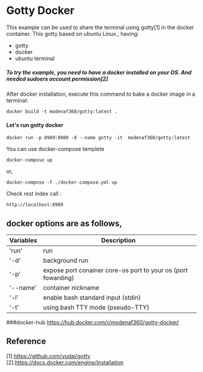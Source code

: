 Gotty Docker
===

This example can be used to share the terminal using gotty[1] in the docker container.
This gotty based on ubuntu Linux., having:

- gotty
- docker
- ubuntu terminal

 
##### To try the example, you need to have a docker installed on your OS. And needed sudoers account permission[2]


After docker installation, execute this command to bake a docker image in a terminal:
```console
docker build -t modenaf360/gotty:latest .
```

#### Let's run gotty docker
```console
docker run -p 8989:8080 -d --name gotty -it  modenaf360/gotty:latest
```

 You can use docker-compose templete
```console
docker-compose up
```

 or,
```console
docker-compose -f ./docker-compose.yml up
```

 Check rest index call :
```console
http://localhost:8989
```


## docker options are as follows,
 
|Variables      |Description                                                   |
|---------------|--------------------------------------------------------------|
|'run'          |run                                                           |  
|'-d'           |background run                                                | 
|'-p'           |expose port conainer core-os port to your os (port fowarding) |
|'--name'       |container nickname                                            |
|'-i'           |enable bash standard input (stdin)                            |
|'-t'           |using bash TTY mode (pseudo-TTY)                              |


###docker-hub
https://hub.docker.com/r/modenaf360/gotty-docker/ 

## Reference
[1].https://github.com/yudai/gotty  
[2].https://docs.docker.com/engine/installation


